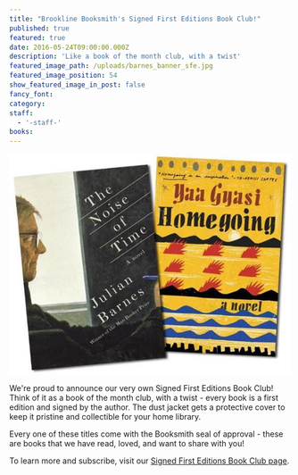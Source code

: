 ```yaml
---
title: "Brookline Booksmith's Signed First Editions Book Club!"
published: true
featured: true
date: 2016-05-24T09:00:00.000Z
description: 'Like a book of the month club, with a twist'
featured_image_path: /uploads/barnes_banner_sfe.jpg
featured_image_position: 54
show_featured_image_in_post: false
fancy_font:
category:
staff:
  - '-staff-'
books:
---
```



![](/uploads/versions/barnes_gyasi_sfe-compressor---x----581-455x---.jpg)

We're proud to announce our very own Signed First Editions Book Club! Think of it as a book of the month club, with a twist - every book is a first edition and signed by the author. The dust jacket gets a protective cover to keep it pristine and collectible for your home library.

Every one of these titles come with the Booksmith seal of approval - these are books that we have read, loved, and want to share with you!

To learn more and subscribe, visit our [Signed First Editions Book Club page](http://www.brooklinebooksmith.com/sfe/).
